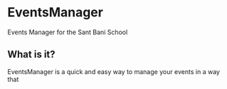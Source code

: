 # EventsManager
Events Manager for the Sant Bani School

## What is it?

EventsManager is a quick and easy way to manage your events in a way that 